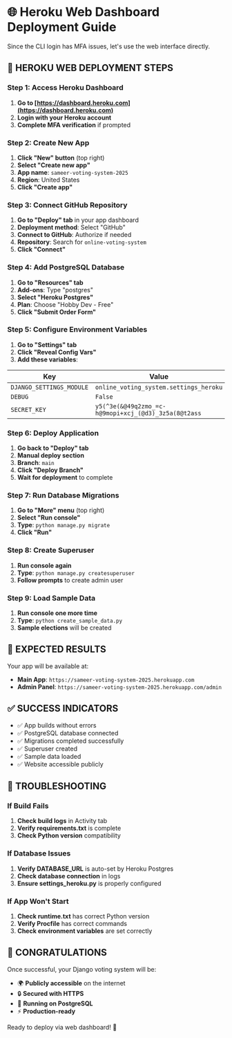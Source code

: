 # 🌐 Heroku Web Dashboard Deployment Guide

Since the CLI login has MFA issues, let's use the web interface directly.

## 🚀 HEROKU WEB DEPLOYMENT STEPS

### Step 1: Access Heroku Dashboard

1. **Go to [https://dashboard.heroku.com](https://dashboard.heroku.com)**
2. **Login with your Heroku account**
3. **Complete MFA verification** if prompted

### Step 2: Create New App

1. **Click "New" button** (top right)
2. **Select "Create new app"**
3. **App name**: `sameer-voting-system-2025`
4. **Region**: United States
5. **Click "Create app"**

### Step 3: Connect GitHub Repository

1. **Go to "Deploy" tab** in your app dashboard
2. **Deployment method**: Select "GitHub"
3. **Connect to GitHub**: Authorize if needed
4. **Repository**: Search for `online-voting-system`
5. **Click "Connect"**

### Step 4: Add PostgreSQL Database

1. **Go to "Resources" tab**
2. **Add-ons**: Type "postgres"
3. **Select "Heroku Postgres"**
4. **Plan**: Choose "Hobby Dev - Free"
5. **Click "Submit Order Form"**

### Step 5: Configure Environment Variables

1. **Go to "Settings" tab**
2. **Click "Reveal Config Vars"**
3. **Add these variables**:

| Key | Value |
|-----|-------|
| `DJANGO_SETTINGS_MODULE` | `online_voting_system.settings_heroku` |
| `DEBUG` | `False` |
| `SECRET_KEY` | `y5(^3e(&@49q2zmo_=c-h@9mopi+xcj_(@d3)_3z5a(8@t2ass` |

### Step 6: Deploy Application

1. **Go back to "Deploy" tab**
2. **Manual deploy section**
3. **Branch**: `main`
4. **Click "Deploy Branch"**
5. **Wait for deployment** to complete

### Step 7: Run Database Migrations

1. **Go to "More" menu** (top right)
2. **Select "Run console"**
3. **Type**: `python manage.py migrate`
4. **Click "Run"**

### Step 8: Create Superuser

1. **Run console again**
2. **Type**: `python manage.py createsuperuser`
3. **Follow prompts** to create admin user

### Step 9: Load Sample Data

1. **Run console one more time**
2. **Type**: `python create_sample_data.py`
3. **Sample elections** will be created

## 🎯 EXPECTED RESULTS

Your app will be available at:

- **Main App**: `https://sameer-voting-system-2025.herokuapp.com`
- **Admin Panel**: `https://sameer-voting-system-2025.herokuapp.com/admin`

## ✅ SUCCESS INDICATORS

- ✅ App builds without errors
- ✅ PostgreSQL database connected
- ✅ Migrations completed successfully
- ✅ Superuser created
- ✅ Sample data loaded
- ✅ Website accessible publicly

## 🔧 TROUBLESHOOTING

### If Build Fails

1. **Check build logs** in Activity tab
2. **Verify requirements.txt** is complete
3. **Check Python version** compatibility

### If Database Issues

1. **Verify DATABASE_URL** is auto-set by Heroku Postgres
2. **Check database connection** in logs
3. **Ensure settings_heroku.py** is properly configured

### If App Won't Start

1. **Check runtime.txt** has correct Python version
2. **Verify Procfile** has correct commands
3. **Check environment variables** are set correctly

## 🎉 CONGRATULATIONS

Once successful, your Django voting system will be:

- 🌍 **Publicly accessible** on the internet
- 🔒 **Secured with HTTPS**
- 💾 **Running on PostgreSQL**
- ⚡ **Production-ready**

Ready to deploy via web dashboard! 🚀
